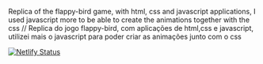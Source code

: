 
Replica of the flappy-bird game, with html, css and javascript applications, I used javascript more to be able to create the animations together with the css // Replica do jogo flappy-bird, com aplicações de html,css e javascript, utilizei mais o javascript para poder criar as animações junto com o css

[![Netlify Status](https://api.netlify.com/api/v1/badges/5d5c80d5-b08d-40af-8bd8-caba20c7d803/deploy-status)](https://app.netlify.com/sites/flappy-bird-pb/deploys)
